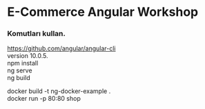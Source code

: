 # E-Commerce Angular Workshop

### Komutları kullan.
https://github.com/angular/angular-cli <br />
version 10.0.5. <br />
npm install <br />
ng serve <br />
ng build <br />

docker build -t ng-docker-example . <br />
docker run -p 80:80 shop <br />
